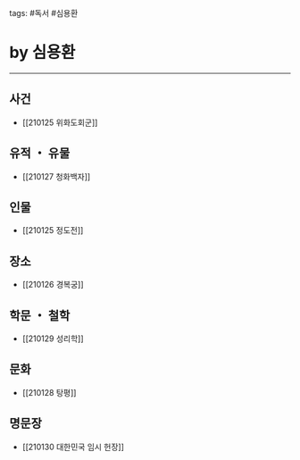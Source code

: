 tags: #독서 #심용환

# by 심용환

<hr />

## 사건
- [[210125 위화도회군]]

## 유적 ・ 유물
- [[210127 청화백자]]

## 인물
- [[210125 정도전]]

## 장소
- [[210126 경복궁]]

## 학문 ・ 철학
- [[210129 성리학]]

## 문화
- [[210128 탕평]]

## 명문장
- [[210130 대한민국 임시 헌장]]